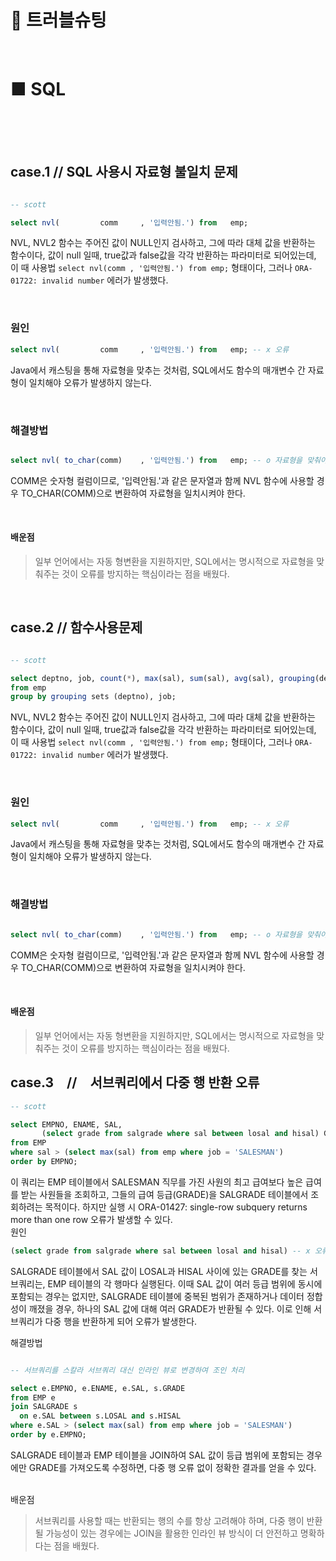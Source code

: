
# 📌 트러블슈팅 
<br/>


**■ SQL**
=

<br/>
<br/>

<!-- 25.10.16 -->

<br/>

## case.1	//	SQL 사용시 자료형 불일치 문제

```SQL

-- scott

select nvl(         comm     , '입력안됨.') from   emp; 

```
NVL, NVL2 함수는 주어진 값이 NULL인지 검사하고, 그에 따라 대체 값을 반환하는 함수이다, 값이 null 일때, true값과 false값을 각각 반환하는 파라미터로 되어있는데, 이 때 사용법 `select nvl(comm , '입력안됨.') from emp;` 형태이다, 그러나  `ORA-01722: invalid number` 에러가 발생했다.


<br/>

### 원인

```sql
select nvl(         comm     , '입력안됨.') from   emp; -- x 오류
```
Java에서 캐스팅을 통해 자료형을 맞추는 것처럼, SQL에서도 함수의 매개변수 간 자료형이 일치해야 오류가 발생하지 않는다.



<br/>

### 해결방법

```sql

select nvl( to_char(comm)    , '입력안됨.') from   emp; -- o 자료형을 맞춰야함. (문자형, 문자형)


```
COMM은 숫자형 컬럼이므로, '입력안됨.'과 같은 문자열과 함께 NVL 함수에 사용할 경우 TO_CHAR(COMM)으로 변환하여 자료형을 일치시켜야 한다.



<br/>

#### 배운점

> 일부 언어에서는 자동 형변환을 지원하지만, SQL에서는 명시적으로 자료형을 맞춰주는 것이 오류를 방지하는 핵심이라는 점을 배웠다.




<!-- 25.10.23 -->

<br/>

## case.2	// 함수사용문제

```SQL

-- scott

select deptno, job, count(*), max(sal), sum(sal), avg(sal), grouping(deptno), grouping(job)
from emp
group by grouping sets (deptno), job;

```
NVL, NVL2 함수는 주어진 값이 NULL인지 검사하고, 그에 따라 대체 값을 반환하는 함수이다, 값이 null 일때, true값과 false값을 각각 반환하는 파라미터로 되어있는데, 이 때 사용법 `select nvl(comm , '입력안됨.') from emp;` 형태이다, 그러나  `ORA-01722: invalid number` 에러가 발생했다.


<br/>

### 원인

```sql
select nvl(         comm     , '입력안됨.') from   emp; -- x 오류
```
Java에서 캐스팅을 통해 자료형을 맞추는 것처럼, SQL에서도 함수의 매개변수 간 자료형이 일치해야 오류가 발생하지 않는다.



<br/>

### 해결방법

```sql

select nvl( to_char(comm)    , '입력안됨.') from   emp; -- o 자료형을 맞춰야함. (문자형, 문자형)


```
COMM은 숫자형 컬럼이므로, '입력안됨.'과 같은 문자열과 함께 NVL 함수에 사용할 경우 TO_CHAR(COMM)으로 변환하여 자료형을 일치시켜야 한다.



<br/>

#### 배운점

> 일부 언어에서는 자동 형변환을 지원하지만, SQL에서는 명시적으로 자료형을 맞춰주는 것이 오류를 방지하는 핵심이라는 점을 배웠다.






## case.3 // 서브쿼리에서 다중 행 반환 오류
```sql
-- scott

select EMPNO, ENAME, SAL, 
       (select grade from salgrade where sal between losal and hisal) GRADE
from EMP
where sal > (select max(sal) from emp where job = 'SALESMAN')
order by EMPNO;

```
이 쿼리는 EMP 테이블에서 SALESMAN 직무를 가진 사원의 최고 급여보다 높은 급여를 받는 사원들을 조회하고, 그들의 급여 등급(GRADE)을 SALGRADE 테이블에서 조회하려는 목적이다. 하지만 실행 시 ORA-01427: single-row subquery returns more than one row 오류가 발생할 수 있다.
<br/>
원인

```sql
(select grade from salgrade where sal between losal and hisal) -- x 오류 발생 가능
```

SALGRADE 테이블에서 SAL 값이 LOSAL과 HISAL 사이에 있는 GRADE를 찾는 서브쿼리는, EMP 테이블의 각 행마다 실행된다. 이때 SAL 값이 여러 등급 범위에 동시에 포함되는 경우는 없지만, SALGRADE 테이블에 중복된 범위가 존재하거나 데이터 정합성이 깨졌을 경우, 하나의 SAL 값에 대해 여러 GRADE가 반환될 수 있다. 이로 인해 서브쿼리가 다중 행을 반환하게 되어 오류가 발생한다.
<br/>

해결방법

```sql

-- 서브쿼리를 스칼라 서브쿼리 대신 인라인 뷰로 변경하여 조인 처리

select e.EMPNO, e.ENAME, e.SAL, s.GRADE
from EMP e
join SALGRADE s
  on e.SAL between s.LOSAL and s.HISAL
where e.SAL > (select max(sal) from emp where job = 'SALESMAN')
order by e.EMPNO;
```


SALGRADE 테이블과 EMP 테이블을 JOIN하여 SAL 값이 등급 범위에 포함되는 경우에만 GRADE를 가져오도록 수정하면, 다중 행 오류 없이 정확한 결과를 얻을 수 있다.


<br/>
배운점

> 서브쿼리를 사용할 때는 반환되는 행의 수를 항상 고려해야 하며, 다중 행이 반환될 가능성이 있는 경우에는 JOIN을 활용한 인라인 뷰 방식이 더 안전하고 명확하다는 점을 배웠다.




<br/> 
<br/>
